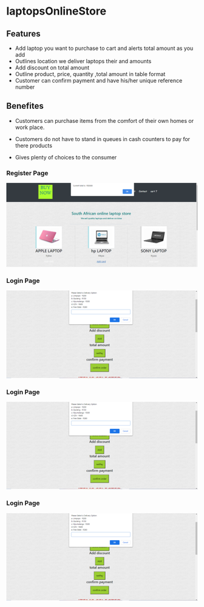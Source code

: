 # laptopsOnlineStore

## Features
- Add laptop you want to purchase to cart and alerts total amount as you add
- Outlines location we deliver laptops their and amounts
- Add discount on total amount
- Outline product, price, quantity ,total amount in table format
- Customer can confirm payment and have his/her unique reference number

## Benefites
- Customers can purchase items from the comfort of their own homes or work place.

- Customers do not have to stand in queues in cash counters to pay for there products

- Gives plenty of choices to the consumer



### Register Page
<img src="images/onlinestore.PNG" weight="100">

### Login Page
<img src="images/onlinestore2.PNG" weight="100">

### Login Page
<img src="images/onlinestore2.PNG" weight="100">

### Login Page
<img src="images/onlinestore2.PNG" weight="100">
